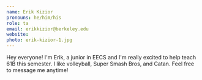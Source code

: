 ```yaml
---
name: Erik Kizior
pronouns: he/him/his
role: ta
email: erikkizior@berkeley.edu
website: 
photo: erik-kizior-1.jpg
---
```


Hey everyone! I'm Erik, a junior in EECS and I'm really excited to help teach 61B this semester. I like volleyball, Super Smash Bros, and Catan. Feel free to message me anytime!